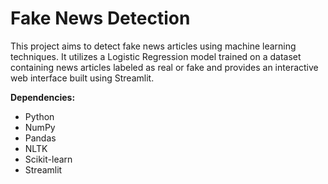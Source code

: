 # Fake News Detection



This project aims to detect fake news articles using machine learning techniques. It utilizes a Logistic Regression model trained on a dataset containing news articles labeled as real or fake and provides an interactive web interface built using Streamlit.


**Dependencies:**
- Python
- NumPy
- Pandas
- NLTK
- Scikit-learn
- Streamlit
  



